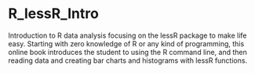 # R_lessR_Intro

Introduction to R data analysis focusing on the lessR package to make life easy. Starting with zero knowledge of R or any kind of programming, this online book introduces the student to using the R command line, and then reading data and creating bar charts and histograms with lessR functions.
